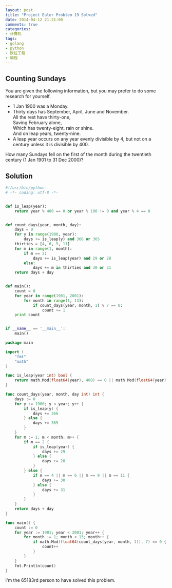 ```yaml
---
layout: post
title: "Project Euler Problem 19 Solved"
date: 2014-04-12 21:21:00
comments: true
categories:
- 计算机
tags:
- golang
- python
- 欧拉工程
- 编程
---
```


Counting Sundays
----------------

You are given the following information, but you may prefer to do some research for yourself.

* 1 Jan 1900 was a Monday.
* Thirty days has September,
April, June and November.  
All the rest have thirty-one,  
Saving February alone,  
Which has twenty-eight, rain or shine.  
And on leap years, twenty-nine.  
* A leap year occurs on any year evenly divisible by 4, but not on a century unless it is divisible by 400.

How many Sundays fell on the first of the month during the twentieth century (1 Jan 1901 to 31 Dec 2000)?

Solution
--------

```python
#!/usr/bin/python
# -*- coding: utf-8 -*-


def is_leap(year):
    return year % 400 == 0 or year % 100 != 0 and year % 4 == 0


def count_days(year, month, day):
    days = 0
    for y in range(1900, year):
        days += is_leap(y) and 366 or 365
    thirties = [4, 6, 9, 11]
    for m in range(1, month):
        if m == 2:
            days += is_leap(year) and 29 or 28
        else:
            days += m in thirties and 30 or 31
    return days + day


def main():
    count = 0
    for year in range(1901, 2001):
        for month in range(1, 13):
            if count_days(year, month, 1) % 7 == 0:
                count += 1
    print count


if __name__ == '__main__':
    main()
```

```go
package main

import (
    "fmt"
    "math"
)

func is_leap(year int) bool {
    return math.Mod(float64(year), 400) == 0 || math.Mod(float64(year), 100) != 0 && math.Mod(float64(year), 4) == 0
}

func count_days(year, month, day int) int {
    days := 0
    for y := 1900; y < year; y++ {
        if is_leap(y) {
            days += 366
        } else {
            days += 365
        }
    }
    for m := 1; m < month; m++ {
        if m == 2 {
            if is_leap(year) {
                days += 29
            } else {
                days += 28
            }
        } else {
            if m == 4 || m == 6 || m == 9 || m == 11 {
                days += 30
            } else {
                days += 31
            }
        }
    }
    return days + day
}

func main() {
    count := 0
    for year := 1901; year < 2001; year++ {
        for month := 1; month < 13; month++ {
            if math.Mod(float64(count_days(year, month, 1)), 7) == 0 {
                count++
            }
        }
    }
    fmt.Println(count)
}
```

I'm the 65183rd person to have solved this problem.
